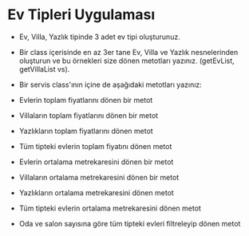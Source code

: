 

# Ev Tipleri Uygulaması


- Ev, Villa, Yazlık tipinde 3 adet ev tipi oluşturunuz.

- Bir class içerisinde en az 3er tane Ev, Villa ve Yazlık nesnelerinden oluşturun ve bu örnekleri size dönen metotları yazınız. (getEvList, getVillaList vs).

- Bir servis class'ının içine de aşağıdaki metotları yazınız:

- Evlerin toplam fiyatlarını dönen bir metot

- Villaların toplam fiyatlarını dönen bir metot

- Yazlıkların toplam fiyatlarını dönen metot

- Tüm tipteki evlerin toplam fiyatını dönen metot

- Evlerin ortalama metrekaresini dönen bir metot

- Villaların ortalama metrekaresini dönen bir metot

- Yazlıkların ortalama metrekaresini dönen metot

- Tüm tipteki evlerin ortalama metrekaresini dönen metot

- Oda ve salon sayısına göre tüm tipteki evleri filtreleyip dönen metot


